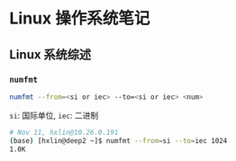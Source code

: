 # Linux 操作系统笔记

## Linux 系统综述

### `numfmt`
```bash
numfmt --from=<si or iec> --to=<si or iec> <num>
```
`si`: 国际单位, `iec`: 二进制
```bash
# Nov 11, hxlin@10.26.0.191
(base) [hxlin@deep2 ~]$ numfmt --from=si --to=iec 1024
1.0K
```

